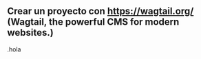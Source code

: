
## Crear un proyecto con https://wagtail.org/ (Wagtail, the powerful CMS for modern websites.)
.hola
